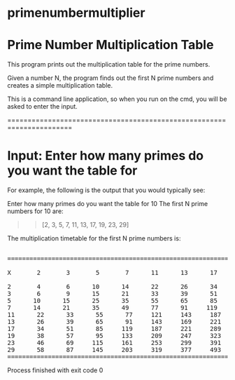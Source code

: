 # primenumbermultiplier
Prime Number Multiplication Table
======================================================================
This program prints out the multiplication table for the prime numbers.

Given a number N, the program finds out the first N prime numbers
and creates a simple multiplication table. 

This is a command line application, so when you run on the cmd, you will 
be asked to enter the input.

======================================================================
# Input: Enter how many primes do you want the table for

For example, the following is the output that you would typically see:

Enter how many primes do you want the table for
10
The first N prime numbers for 10 are: 

>>[2, 3, 5, 7, 11, 13, 17, 19, 23, 29]


The multiplication timetable for the first N prime numbers is: 
<pre>

================================================================================

X       2       3       5       7      11      13      17      19      23      29

2       4       6      10      14      22      26      34      38      46      58
3       6       9      15      21      33      39      51      57      69      87
5      10      15      25      35      55      65      85      95     115     145
7      14      21      35      49      77      91     119     133     161     203
11      22      33      55      77     121     143     187     209     253     319
13      26      39      65      91     143     169     221     247     299     377
17      34      51      85     119     187     221     289     323     391     493
19      38      57      95     133     209     247     323     361     437     551
23      46      69     115     161     253     299     391     437     529     667
29      58      87     145     203     319     377     493     551     667     841
================================================================================
</pre>

Process finished with exit code 0
